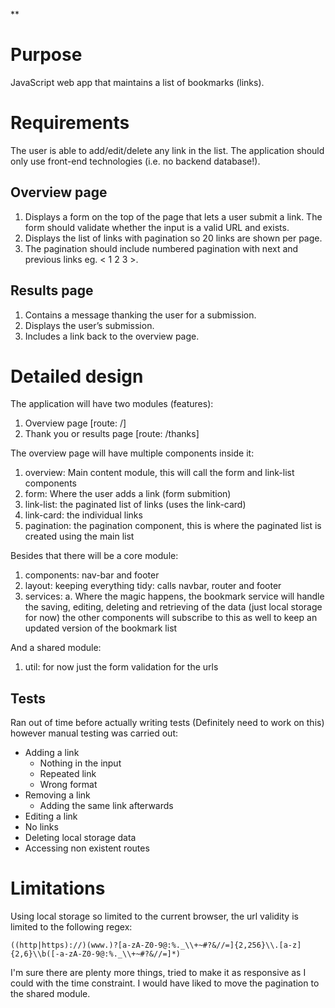 
**

# Purpose

JavaScript web app that maintains a list of bookmarks (links).

# Requirements

The user is able to add/edit/delete any link in the list. The application
should only use front-end technologies (i.e. no backend database!).

##  Overview page

 1. Displays a form on the top of the page that lets a user submit a link. The form should validate whether the input is a valid URL and exists. 
 2. Displays the list of links with pagination so 20 links are shown per page.
 3. The pagination should include numbered pagination with next and previous links eg. < 1 2 3 >.

## Results page

 1. Contains a message thanking the user for a submission.
 2. Displays the user’s submission.
 3. Includes a link back to the overview page.

# Detailed design
The application will have two modules (features): 
1. Overview page [route: /]
2. Thank you or results page [route: /thanks]

The overview page will have multiple components inside it:

 1. overview: Main content module, this will call the form and link-list components
 2. form: Where the user adds a link (form submition)
 3. link-list: the paginated list of links (uses the link-card)
 4. link-card: the individual links 
 5. pagination: the pagination component, this is where the paginated list is created using the main list

Besides that there will be a core module:
 1. components: nav-bar and footer
 2. layout: keeping everything tidy: calls navbar, router and footer
 3. services:
	 a. Where the magic happens, the bookmark service will handle the saving, editing, deleting and retrieving of the data (just local storage for now) the other components will subscribe to this as well to keep an updated version of the bookmark list 

And a shared module:
 1. util: for now just the form validation for the urls

## Tests
Ran out of time before actually writing tests (Definitely need to work on this) however manual testing was carried out:

 - Adding a link
	 - Nothing in the input
	 - Repeated link 
	 - Wrong format
 - Removing a link
	 - Adding the same link afterwards
 - Editing a link
 - No links
 - Deleting local storage data
 - Accessing non existent routes

# Limitations
Using local storage so limited to the current browser, the url validity is limited to the following regex: 

    ((http|https)://)(www.)?[a-zA-Z0-9@:%._\\+~#?&//=]{2,256}\\.[a-z]{2,6}\\b([-a-zA-Z0-9@:%._\\+~#?&//=]*)

I'm sure there are plenty more things, tried to make it as responsive as I could with the time constraint. 
I would have liked to move the pagination to the shared module. 

